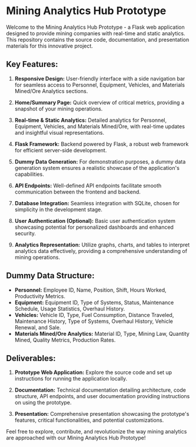 # Mining Analytics Hub Prototype

Welcome to the Mining Analytics Hub Prototype - a Flask web application designed to provide mining companies with real-time and static analytics. This repository contains the source code, documentation, and presentation materials for this innovative project.

## Key Features:

1. **Responsive Design:** User-friendly interface with a side navigation bar for seamless access to Personnel, Equipment, Vehicles, and Materials Mined/Ore Analytics sections.

2. **Home/Summary Page:** Quick overview of critical metrics, providing a snapshot of your mining operations.

3. **Real-time & Static Analytics:** Detailed analytics for Personnel, Equipment, Vehicles, and Materials Mined/Ore, with real-time updates and insightful visual representations.

4. **Flask Framework:** Backend powered by Flask, a robust web framework for efficient server-side development.

5. **Dummy Data Generation:** For demonstration purposes, a dummy data generation system ensures a realistic showcase of the application's capabilities.

6. **API Endpoints:** Well-defined API endpoints facilitate smooth communication between the frontend and backend.

7. **Database Integration:** Seamless integration with SQLite, chosen for simplicity in the development stage.

8. **User Authentication (Optional):** Basic user authentication system showcasing potential for personalized dashboards and enhanced security.

9. **Analytics Representation:** Utilize graphs, charts, and tables to interpret analytics data effectively, providing a comprehensive understanding of mining operations.

## Dummy Data Structure:

- **Personnel:** Employee ID, Name, Position, Shift, Hours Worked, Productivity Metrics.
- **Equipment:** Equipment ID, Type of Systems, Status, Maintenance Schedule, Usage Statistics, Overhaul History.
- **Vehicles:** Vehicle ID, Type, Fuel Consumption, Distance Traveled, Maintenance History, Type of Systems, Overhaul History, Vehicle Renewal, and Sale.
- **Materials Mined/Ore Analytics:** Material ID, Type, Mining Law, Quantity Mined, Quality Metrics, Production Rates.

## Deliverables:

1. **Prototype Web Application:** Explore the source code and set up instructions for running the application locally.

2. **Documentation:** Technical documentation detailing architecture, code structure, API endpoints, and user documentation providing instructions on using the prototype.

3. **Presentation:** Comprehensive presentation showcasing the prototype's features, critical functionalities, and potential customizations.

Feel free to explore, contribute, and revolutionize the way mining analytics are approached with our Mining Analytics Hub Prototype!
